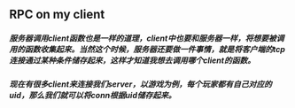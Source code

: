## RPC on my client

##### 服务器调用client函数也是一样的道理，client中也要和服务器一样，将想要被调用的函数收集起来。当然这个时候，服务器还要做一件事情，就是将客户端的tcp连接通过某种条件储存起来，这样才知道我想去调用哪个client的函数。

##### 现在有很多client来连接我们server，以游戏为例，每个玩家都有自己对应的uid，那么我们就可以将conn根据uid储存起来。